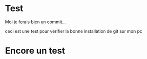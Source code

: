 # Test

Moi je ferais bien un commit...

ceci est une test pour vérifier la bonne installation de git sur mon pc

# Encore un test